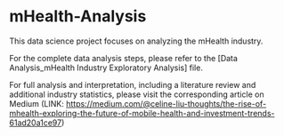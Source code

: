# mHealth-Analysis

This data science project focuses on analyzing the mHealth industry.

For the complete data analysis steps, please refer to the [Data Analysis_mHealth Industry Exploratory Analysis] file. 

For full analysis and interpretation, including a literature review and additional industry statistics, please visit the corresponding article on Medium (LINK: https://medium.com/@celine-liu-thoughts/the-rise-of-mhealth-exploring-the-future-of-mobile-health-and-investment-trends-61ad20a1ce97) 
